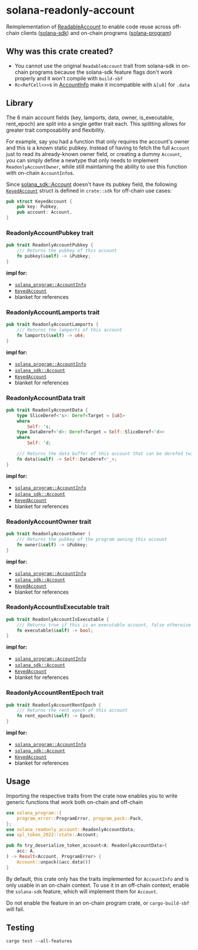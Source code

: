 # solana-readonly-account

Reimplementation of [ReadableAccount](https://docs.rs/solana-sdk/latest/solana_sdk/account/trait.ReadableAccount.html) to enable code reuse across off-chain clients ([solana-sdk](https://docs.rs/solana-sdk)) and on-chain programs ([solana-program](https://docs.rs/solana-program))

## Why was this crate created?

- You cannot use the original `ReadableAccount` trait from solana-sdk in on-chain programs because the solana-sdk feature flags don't work properly and it won't compile with `build-sbf`
- `Rc<RefCell<>>`s in [AccountInfo](https://docs.rs/solana-program/latest/solana_program/account_info/struct.AccountInfo.html) make it incompatible with `&[u8]` for `.data`

## Library

The 6 main account fields (key, lamports, data, owner, is_executable, rent_epoch) are split into a single getter trait each. This splitting allows for greater trait composability and flexibility.

For example, say you had a function that only requires the account's owner and this is a known static pubkey. Instead of having to fetch the full `Account` just to read its already-known owner field, or creating a dummy `Account`, you can simply define a newtype that only needs to implement `ReadonlyAccountOwner`, while still maintaining the ability to use this function with on-chain `AccountInfo`s.

Since [solana_sdk::Account](https://docs.rs/solana-sdk/latest/solana_sdk/account/struct.Account.html) doesn't have its pubkey field, the following [`KeyedAccount`](crate::sdk::KeyedAccount) struct is defined in `crate::sdk` for off-chain use cases:

```rust ignore
pub struct KeyedAccount {
    pub key: Pubkey,
    pub account: Account,
}
```

### ReadonlyAccountPubkey trait

```rust ignore
pub trait ReadonlyAccountPubkey {
    /// Returns the pubkey of this account
    fn pubkey(&self) -> &Pubkey;
}
```

**impl for:**

- [`solana_program::AccountInfo`](https://docs.rs/solana-program/latest/solana_program/account_info/struct.AccountInfo.html)
- [`KeyedAccount`](crate::sdk::KeyedAccount)
- blanket for references

### ReadonlyAccountLamports trait

```rust ignore
pub trait ReadonlyAccountLamports {
    /// Returns the lamports of this account
    fn lamports(&self) -> u64;
}
```

**impl for:**

- [`solana_program::AccountInfo`](https://docs.rs/solana-program/latest/solana_program/account_info/struct.AccountInfo.html)
- [`solana_sdk::Account`](https://docs.rs/solana-sdk/latest/solana_sdk/account/struct.Account.html)
- [`KeyedAccount`](crate::sdk::KeyedAccount)
- blanket for references

### ReadonlyAccountData trait

```rust ignore
pub trait ReadonlyAccountData {
    type SliceDeref<'s>: Deref<Target = [u8]>
    where
        Self: 's;
    type DataDeref<'d>: Deref<Target = Self::SliceDeref<'d>>
    where
        Self: 'd;

    /// Returns the data buffer of this account that can be derefed twice into a byte-slice
    fn data(&self) -> Self::DataDeref<'_>;
}
```

**impl for:**

- [`solana_program::AccountInfo`](https://docs.rs/solana-program/latest/solana_program/account_info/struct.AccountInfo.html)
- [`solana_sdk::Account`](https://docs.rs/solana-sdk/latest/solana_sdk/account/struct.Account.html)
- [`KeyedAccount`](crate::sdk::KeyedAccount)
- blanket for references

### ReadonlyAccountOwner trait

```rust ignore
pub trait ReadonlyAccountOwner {
    /// Returns the pubkey of the program owning this account
    fn owner(&self) -> &Pubkey;
}
```

**impl for:**

- [`solana_program::AccountInfo`](https://docs.rs/solana-program/latest/solana_program/account_info/struct.AccountInfo.html)
- [`solana_sdk::Account`](https://docs.rs/solana-sdk/latest/solana_sdk/account/struct.Account.html)
- [`KeyedAccount`](crate::sdk::KeyedAccount)
- blanket for references

### ReadonlyAccountIsExecutable trait

```rust ignore
pub trait ReadonlyAccountIsExecutable {
    /// Returns true if this is an executable account, false otherwise
    fn executable(&self) -> bool;
}
```

**impl for:**

- [`solana_program::AccountInfo`](https://docs.rs/solana-program/latest/solana_program/account_info/struct.AccountInfo.html)
- [`solana_sdk::Account`](https://docs.rs/solana-sdk/latest/solana_sdk/account/struct.Account.html)
- [`KeyedAccount`](crate::sdk::KeyedAccount)
- blanket for references

### ReadonlyAccountRentEpoch trait

```rust ignore
pub trait ReadonlyAccountRentEpoch {
    /// Returns the rent epoch of this account
    fn rent_epoch(&self) -> Epoch;
}
```

**impl for:**

- [`solana_program::AccountInfo`](https://docs.rs/solana-program/latest/solana_program/account_info/struct.AccountInfo.html)
- [`solana_sdk::Account`](https://docs.rs/solana-sdk/latest/solana_sdk/account/struct.Account.html)
- [`KeyedAccount`](crate::sdk::KeyedAccount)
- blanket for references

## Usage

Importing the respective traits from the crate now enables you to write generic functions that work both on-chain and off-chain

```rust
use solana_program::{
    program_error::ProgramError, program_pack::Pack,
};
use solana_readonly_account::ReadonlyAccountData;
use spl_token_2022::state::Account;

pub fn try_deserialize_token_account<A: ReadonlyAccountData>(
    acc: A,
) -> Result<Account, ProgramError> {
    Account::unpack(&acc.data())
}
```

By default, this crate only has the traits implemented for `AccountInfo` and is only usable in an on-chain context. To use it in an off-chain context, enable the `solana-sdk` feature, which will implement them for `Account`.

Do not enable the feature in an on-chain program crate, or `cargo-build-sbf` will fail.

## Testing

`cargo test --all-features`
